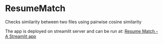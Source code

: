 # ResumeMatch
 Checks similarity between two files using pairwise cosine similarity
 
 
The app is deployed on streamlit server and can be run at: 
[Resume Match - A Streamlit app](https://share.streamlit.io/kashifm777/resumematch/main/ResumeMatch.py)
